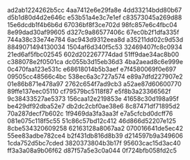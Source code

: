 ad2ab1224262b5cc
4aa7412e6e29fa8e
4dd33214bdd80b67
d5b1d80d4d2e646c
e53b51a4e3c7e1ef
c83573045a269d88
15e6dcdb1f4b6b6d
67036bf8f3ce702d
98fc857e6c4fbc04
8e99dad30af99605
d327c9a86577406c
67ec0b2f1dfa335f
744a38c33e74e784
6ac943d9312eea8d
a35211dd02c9d53d
8849071494130034
1504af6d340f5c53
32469407fc8c0934
21ed6af5fbc02545
602d202267774dad
51ff9dae34ac8b00
c388078e2f0501ca
dc055b3d15eb36d3
4ba2aead8c6e999e
0c470faa123e531c
e68618014b5b3aef
e7f4580069f0e697
09505cc48566c4bc
538ec6a3c727a574
e89a7dfd227907e2
01e86b871e478a97
2762c654f7ad9cb3
a52ae87d60600770
89ffe137eec05110
cf79579bc5118f87
e5f8b3a23366562f
9c38433527ae5373
156caa12e219853e
41658c30d198a95f
be429df92dba52e7
db2dc2cbf0ae38e6
8c87471df71895d2
70a287decf7b602c
1f9469da3fa3aa3f
e7a5cfcbd0dcff76
081e075c118f5c55
51c86c57bd12c412
46d866d52207e125
8cbe534320609258
62163128a8067aa2
070016641de5ec42
55ee83adbe782ce4
b2f431db816d8b39
d214597b9a349606
1cda752d5bc7cded
3820373804b3b17f
95603cac15d3ac40
ff3a3a08a9b06f62
d87f57a5e3c0a044
0f724bfb058fd2c5
